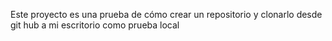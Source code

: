 Este proyecto es una prueba de cómo crear un repositorio y clonarlo desde git hub a mi escritorio como prueba local 
